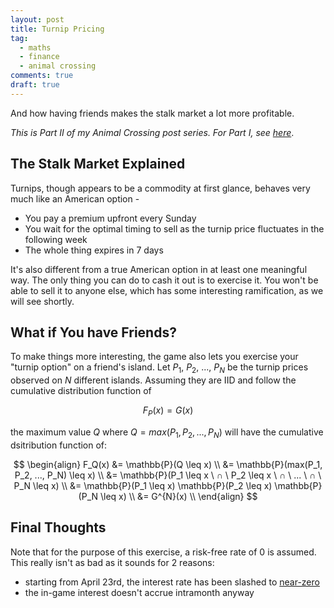 ```yaml
---
layout: post
title: Turnip Pricing
tag:
  - maths
  - finance
  - animal crossing
comments: true
draft: true
---
```


And how having friends makes the stalk market a lot more profitable.

_This is Part II of my Animal Crossing post series. For Part I, see [here](/Where-is-My-Island/)_.

## The Stalk Market Explained
Turnips, though appears to be a commodity at first glance, behaves very much like an American option -
* You pay a premium upfront every Sunday
* You wait for the optimal timing to sell as the turnip price fluctuates in the following week
* The whole thing expires in 7 days

It's also different from a true American option in at least one meaningful way. The only thing you can do to cash it out is to exercise it. You won't be able to sell it to anyone else, which has some interesting ramification, as we will see shortly.


## What if You have Friends?
To make things more interesting, the game also lets you exercise your "turnip option" on a friend's island. Let $P_1$, $P_2$, ..., $P_N$ be the turnip prices observed on $N$ different islands. Assuming they are IID and follow the cumulative distribution function of

$$
F_P(x) = G(x)
$$

the maximum value $Q$ where $Q = max(P_1, P_2, ..., P_N)$ will have the cumulative dsitribution function of:

$$
\begin{align}
F_Q(x) 
&= \mathbb{P}(Q \leq x) \\
&= \mathbb{P}(max(P_1, P_2, ..., P_N) \leq x) \\
&= \mathbb{P}(P_1 \leq x \ ∩ \ P_2 \leq x \ ∩ \ ... \ ∩ \ P_N \leq x) \\
&= \mathbb{P}(P_1 \leq x) \mathbb{P}(P_2 \leq x) \mathbb{P}(P_N \leq x) \\
&= G^{N}(x) \\
\end{align}
$$

## Final Thoughts
Note that for the purpose of this exercise, a risk-free rate of 0 is assumed. This really isn't as bad as it sounds for 2 reasons:
* starting from April 23rd, the interest rate has been slashed to [near-zero](https://kotaku.com/nintendo-slashes-interest-rates-in-animal-crossing-new-1843019628)
* the in-game interest doesn't accrue intramonth anyway

